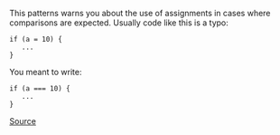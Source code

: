 
This patterns warns you about the use of assignments in cases where comparisons are expected.
Usually code like this is a typo:

    if (a = 10) {
       ...
    }

You meant to write:

    if (a === 10) {
       ...
    }

[Source](http://www.jshint.com/docs/options/#boss)
      